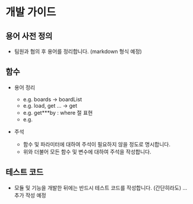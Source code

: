 # 개발 가이드

## 용어 사전 정의
- 팀원과 협의 후 용어를 정리합니다. (markdown 형식 예정)

## 함수
- 용어 정리
  - e.g. boards -> boardList
  - e.g. load, get ... -> get
  - e.g. get***by : where 절 표현
  - e.g. 

- 주석
  - 함수 및 파라미터에 대하여 주석이 필요하지 않을 정도로 명시합니다.
  - 위와 더불어 모든 함수 및 변수에 대하여 주석을 작성합니다. 


## 테스트 코드
- 모듈 및 기능을 개발한 뒤에는 반드시 테스트 코드를 작성합니다. (간단히라도)
... 추가 작성 예정